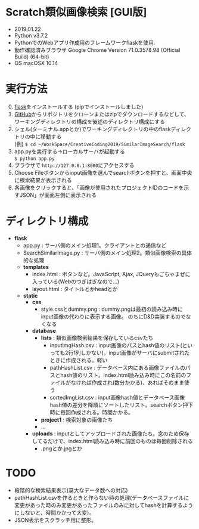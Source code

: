 # Scratch類似画像検索 [GUI版]
- 2019.01.22
- Python v3.7.2
- PythonでのWebアプリ作成用のフレームワークflaskを使用.
- 動作確認済みブラウザ Google Chrome Version 71.0.3578.98 (Official Build) (64-bit)
- OS macOSX 10.14

# 実行方法
0. [flask](https://pypi.org/project/Flask/1.0.2/)をインストールする (pipでインストールしました)
1. [GitHub](https://github.com/CreativeCoding2019/CreativeCoding2019)からリポジトリをクローンまたはzipでダウンロードするなどして、ワーキングディレクトリの構成を後述のディレクトリ構成にする
2. シェル(ターミナル.appとか)でワーキングディレクトリの中のflaskディレクトリの中に移動する</br>
(例) `$ cd ~/WorkSpace/CreativeCoding2019/SimilarImageSearch/flask `
3. app.pyを実行する→ローカルサーバが起動する</br>
   `$ python app.py`
4. ブラウザで `http://127.0.0.1:8000`にアクセスする
5. Choose Fileボタンからinput画像を選んでsearchボタンを押すと、画面中央に検索結果が表示される
6. 各画像をクリックすると、「画像が使用されたプロジェクトIDのコードを示すJSON」が画面左側に表示される

# ディレクトリ構成
- **flask**
	- app.py                       : サーバ側のメイン処理1。クライアントとの通信など
	- SearchSimilarImage.py        : サーバ側のメイン処理2。類似画像検索の具体的な処理
	- **templates**
		- index.html               : ボタンなど。JavaScript, Ajax, JQueryもごちゃまぜに入っている(Webのつぎはぎなので...)
		- layout.html              : タイトルとかheadとか
	- **static**
		- **css**
			- style.cssとdummy.png  : dummy.pngは最初の読み込み時にinput画像の代わりに表示する画像。 のちにD&D実装するのでなくなる
		- **database**
			- **lists**                : 類似画像検索結果を保存しているcsvたち
				- inputImgHash.csv : input画像のパスとhash値のリスト(といっても2行1列しかない)。input画像がサーバにsubmitされたときに作成される。軽い
				- pathHashList.csv : データベース内にある画像ファイルのパスとhash値のリスト。index.html読み込み時にこの名前のファイルがなければ作成され(数分かかる)、あればそのまま使う
				- sortedImgList.csv : input画像hash値とデータベース画像hash値の差分を降順にソートしたリスト。searchボタン押下時に毎回作成される。時間かかる。
			- **project1**             : 検索対象の画像たち
			- ...
		- **uploads**                  : inputとしてアップロードされた画像たち。念のため保存してるだけで、index.html読み込み時に前回のものは毎回削除される
			- .pngとか.jpgとか
# TODO
- 段階的な検索結果表示(莫大なデータ数への対応)
- pathHashList.csvを作るときと作らない時の処理(データベースファイルに変更があった時のみ変更があったファイルのみに対してhashを計算するようにしないと、時間かかって大変)。
- JSON表示をスクラッチ用に整形。


